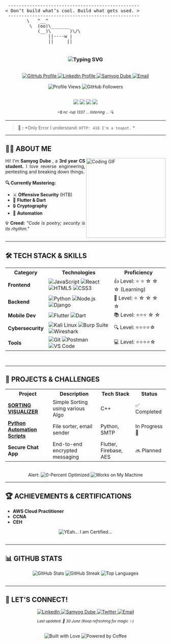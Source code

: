 <p align="center">
  <pre>
 -------------------------------------------------
< Don’t build what’s cool. Build what gets used. >
 -------------------------------------------------
        \   ^__^
         \  (oo)\_______
            (__)\       )\/\
                ||----w |
                ||     ||
  </pre>
</p>

<h3 align="center"> 
  <img src="https://readme-typing-svg.herokuapp.com?font=Fira+Code&size=32&duration=3000&pause=1000&color=00FF00&center=true&vCenter=true&width=600&lines=Hi%2C+I'm+Samyog;Cybersecurity+Enthusiast;Mobile+App+Devotee;UI%2FUX+Designer;Welcome+to+my+Homee+%F0%9F%92%BB" alt="Typing SVG">
</h3>

<br>

<div align="center">
  <a href="https://github.com/flipper0x0">
    <img src="https://img.shields.io/badge/GitHub-flipper0x0-181717?style=for-the-badge&logo=github&logoColor=white" alt="GitHub Profile">
  </a>
  <a href="https://www.linkedin.com/in/samyog-dube/">
    <img src="https://img.shields.io/badge/LinkedIn-SAMYOG%20-0A66C2?style=for-the-badge&logo=linkedin&logoColor=white" alt="LinkedIn Profile">
  </a>
    <a href="https://www.facebook.com/SAMYOG.DUBE">
      <img src="https://img.shields.io/badge/Facebook-1877F2?style=for-the-badge&logo=facebook&logoColor=white" alt="Samyog Dube" 
        </a>
  
  <a href="mailto:not_a_real@proton.com">
    <img src="https://img.shields.io/badge/ProtonMail-8B89CC?style=for-the-badge&logo=protonmail&logoColor=white" alt="Email">
  </a>
</div>

<br>

<div align="center">
  <img src="https://komarev.com/ghpvc/?username=flipper0x0&style=for-the-badge&color=brightgreen" alt="Profile Views">
  <img src="https://img.shields.io/github/followers/flipper0x0?label=Followers&style=for-the-badge&color=blueviolet" alt="GitHub Followers">
</div>

<br>

<p align="center">
  <a href="https://en.wikipedia.org/wiki/Blue_screen_of_death"><img src="https://img.shields.io/badge/Crashes-Systems-red?style=for-the-badge&logo=windows"></a>
  <a href="https://www.exploit-db.com/"><img src="https://img.shields.io/badge/0days-Hunted-black?style=for-the-badge&logo=hackthebox"></a>
  <a href="https://www.offensive-security.com/"><img src="https://img.shields.io/badge/Payload-Delivered-green?style=for-the-badge&logo=kali-linux"></a>
  <a href="https://www.youtube.com/watch?v=dQw4w9WgXcQ"><img src="https://img.shields.io/badge/I'm-Not_Responsible-lightgrey?style=for-the-badge&logo=discord"></a>
</p>

<p align="center">
  <sup><i>~$ nc -lvp 1337 ... listening ... 🔍</i></sup>
</p>

---

> **🔑 :** *Only Error I understand: `HTTP: 418 I'm a teapot.` *

---

## **👨‍💻 ABOUT ME**
<div align="justify">
  <img align="right" src="https://media.giphy.com/media/qgQUggAC3Pfv687qPC/giphy.gif" width="250" alt="Coding GIF">
  Hi! I'm <b>Samyog Dube </b>, a <b>3rd year CS student.</b> I love reverse engineering, pentesting and breaking down things.
  <br><br>
  <b>🔍 Currently Mastering:</b>
  <ul>
    <li>⚔️ <b>Offensive Security</b> (HTB)</li>
    <li>📱 <b>Flutter & Dart</b> </li>
    <li>🔒 <b>Cryptography</b> </li>
    <li>🤖 <b>Automation</b> </li>
  </ul>
  <b>💡 Creed:</b> <i>"Code is poetry; security is its rhythm."</i>
</div>

<br>

---

## **🛠️ TECH STACK & SKILLS**
<div align="center">
  <table>
    <tr>
      <th>Category</th>
      <th>Technologies</th>
      <th>Proficiency</th>
    </tr>
    <tr>
      <td><b>Frontend</b></td>
      <td>
        <img src="https://img.shields.io/badge/JavaScript-F7DF1E?style=for-the-badge&logo=javascript&logoColor=black" alt="JavaScript">
        <img src="https://img.shields.io/badge/React-20232A?style=for-the-badge&logo=react&logoColor=61DAFB" alt="React">
        <img src="https://img.shields.io/badge/HTML5-E34F26?style=for-the-badge&logo=html5&logoColor=white" alt="HTML5">
        <img src="https://img.shields.io/badge/CSS3-1572B6?style=for-the-badge&logo=css3&logoColor=white" alt="CSS3">
      </td>
      <td>👍 Level: ⭐ ⭐ ☆ ☆ ☆  (Learning)</td>
    </tr>
    <tr>
      <td><b>Backend</b></td>
      <td>
        <img src="https://img.shields.io/badge/Python-3776AB?style=for-the-badge&logo=python&logoColor=white" alt="Python">
        <img src="https://img.shields.io/badge/Node.js-339933?style=for-the-badge&logo=nodedotjs&logoColor=white" alt="Node.js">
        <img src="https://img.shields.io/badge/Django-092E20?style=for-the-badge&logo=django&logoColor=white" alt="Django">
      </td>
      <td>🚀 Level: ⭐ ☆ ☆ ☆ ☆ </td>
    </tr>
    <tr>
      <td><b>Mobile Dev</b></td>
      <td>
        <img src="https://img.shields.io/badge/Flutter-02569B?style=for-the-badge&logo=flutter&logoColor=white" alt="Flutter">
        <img src="https://img.shields.io/badge/Dart-0175C2?style=for-the-badge&logo=dart&logoColor=white" alt="Dart">
      </td>
      <td>📚 Level: ⭐⭐⭐ ☆ ☆ </td>
    </tr>
    <tr>
      <td><b>Cybersecurity</b></td>
      <td>
        <img src="https://img.shields.io/badge/Kali%20Linux-557C94?style=for-the-badge&logo=kalilinux&logoColor=white" alt="Kali Linux">
        <img src="https://img.shields.io/badge/Burp%20Suite-FF6C37?style=for-the-badge&logo=burpsuite&logoColor=white" alt="Burp Suite">
        <img src="https://img.shields.io/badge/Wireshark-1679A7?style=for-the-badge&logo=wireshark&logoColor=white" alt="Wireshark">
      </td>
      <td>🔍 Level: ⭐⭐⭐⭐☆ </td>
    </tr>
    <tr>
      <td><b>Tools</b></td>
      <td>
        <img src="https://img.shields.io/badge/Git-F05032?style=for-the-badge&logo=git&logoColor=white" alt="Git">
        <img src="https://img.shields.io/badge/Postman-FF6C37?style=for-the-badge&logo=postman&logoColor=white" alt="Postman">
        <img src="https://img.shields.io/badge/VS%20Code-007ACC?style=for-the-badge&logo=visualstudiocode&logoColor=white" alt="VS Code">
      </td>
      <td>💻 Level: ⭐⭐⭐⭐☆</td>
    </tr>
  </table>
</div>

<br>

---

## **🚀 PROJECTS & CHALLENGES**
<div align="center">
  <table>
    <tr>
      <th>Project</th>
      <th>Description</th>
      <th>Tech Stack</th>
      <th>Status</th>
    </tr>
    <tr>
      <td><a href="https://github.com/flipper0x0/sortingvisualizer"><b>SORTING VISUALIZER</b></a></td>
      <td>Simple Sorting using various Algo </td>
      <td>C++</td>
      <td>✅ Completed</td>
    </tr>
    <tr>
      <td><a href="https://github.com/flipper0x0/em-"><b>Python Automation Scripts</b></a></td>
      <td>File sorter, email sender</td>
      <td>Python, SMTP</td>
      <td>In Progress 🚧</td>
    </tr>
    <tr>
      <td><b>Secure Chat App</b></td>
      <td>End-to-end encrypted messaging</td>
      <td>Flutter, Firebase, AES</td>
      <td>🔜 Planned</td>
    </tr>
  </table>
</div>

<br>
<div align="center">Alert: <img src="https://forthebadge.com/images/badges/0-percent-optimized.svg" alt="0-Percent Optimized"> <img src="https://forthebadge.com/images/badges/works-on-my-machine.svg" alt="Works on My Machine"></div>

---

## **🏆 ACHIEVEMENTS & CERTIFICATIONS**
- **AWS Cloud Practitioner**
- **CCNA**
- **CEH**

<div align="center">
  <img src="https://forthebadge.com/images/badges/certified-yourboyserge.svg" alt="YEah... I am Certified...">
</div>
<br>

---

## **📊 GITHUB STATS**
<div align="center">
  <img src="https://github-readme-stats.vercel.app/api?username=flipper0x0&show_icons=true&theme=radical" alt="GitHub Stats">
  <img src="https://github-readme-streak-stats.herokuapp.com/?user=flipper0x0&theme=dark" alt="GitHub Streak">
  <img src="https://github-readme-stats.vercel.app/api/top-langs/?username=flipper0x0&layout=compact&theme=tokyonight" alt="Top Languages">
</div>

<br>

---

## **🤝 LET'S CONNECT!**
<div align="center">
  <a href="https://www.linkedin.com/in/samyog-dube/">
    <img src="https://img.shields.io/badge/LinkedIn-Connect%20with%20Me-0A66C2?style=for-the-badge&logo=linkedin&logoColor=white" alt="LinkedIn">
  </a>
  <a href="https://www.facebook.com/SAMYOG.DUBE">
      <img src="https://img.shields.io/badge/Facebook-1877F2?style=for-the-badge&logo=facebook&logoColor=white" alt="Samyog Dube" 
        </a>
  <a href="https://twitter.com/404" target="_blank">
    <img src="https://img.shields.io/badge/Twitter-Follow%20Me-1DA1F2?style=for-the-badge&logo=twitter&logoColor=white" alt="Twitter">
  </a>
  <a href="mailto:not_a_real@proton.com">
    <img src="https://img.shields.io/badge/Email-Collaborate%20or%20Hire%20Me-D14836?style=for-the-badge&logo=gmail&logoColor=white" alt="Email">
  </a>
</div>



<p align="center">
  <sub><i>Last updated: 🚀 30 June (Keep refreshing for magic ✨)</i></sub>
</p>
<br>

<div align="center">
  <img src="https://forthebadge.com/images/badges/built-with-love.svg" alt="Built with Love">
  <img src="https://forthebadge.com/images/badges/powered-by-coffee.svg" alt="Powered by Coffee">
</div>

<br>
